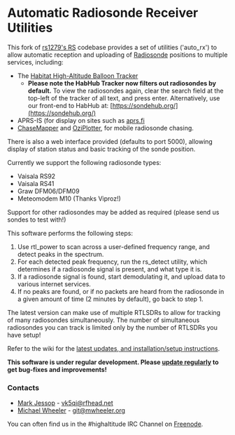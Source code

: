 # Automatic Radiosonde Receiver Utilities
This fork of [rs1279's RS](https://github.com/rs1729/RS) codebase provides a set of utilities ('auto_rx') to allow automatic reception and uploading of [Radiosonde](https://en.wikipedia.org/wiki/Radiosonde) positions to multiple services, including:
* The [Habitat High-Altitude Balloon Tracker](https://tracker.habhub.org)
  * **Please note the HabHub Tracker now filters out radiosondes by default.** To view the radiosondes again, clear the search field at the top-left of the tracker of all text, and press enter. Alternatively, use our front-end to HabHub at: [https://sondehub.org/](https://sondehub.org/)
* APRS-IS (for display on sites such as [aprs.fi](https://aprs.fi)
* [ChaseMapper](https://github.com/projecthorus/chasemapper) and [OziPlotter](https://github.com/projecthorus/oziplotter), for mobile radiosonde chasing.

There is also a web interface provided (defaults to port 5000), allowing display of station status and basic tracking of the sonde position.

Currently we support the following radiosonde types:
* Vaisala RS92
* Vaisala RS41
* Graw DFM06/DFM09
* Meteomodem M10 (Thanks Viproz!)

Support for other radiosondes may be added as required (please send us sondes to test with!)

This software performs the following steps:
1. Use rtl_power to scan across a user-defined frequency range, and detect peaks in the spectrum.
2. For each detected peak frequency, run the rs_detect utility, which determines if a radiosonde signal is present, and what type it is.
3. If a radiosonde signal is found, start demodulating it, and upload data to various internet services.
4. If no peaks are found, or if no packets are heard from the radiosonde in a given amount of time (2 minutes by default), go back to step 1.

The latest version can make use of multiple RTLSDRs to allow for tracking of many radiosondes simultaneously. The number of simultaneous radiosondes you can track is limited only by the number of RTLSDRs you have setup! 

Refer to the wiki for the [latest updates, and installation/setup instructions](https://github.com/projecthorus/radiosonde_auto_rx/wiki).

**This software is under regular development. Please [update regularly](https://github.com/projecthorus/radiosonde_auto_rx/wiki/Performing-Updates) to get bug-fixes and improvements!**


### Contacts
* [Mark Jessop](https://github.com/darksidelemm) - vk5qi@rfhead.net
* [Michael Wheeler](https://github.com/TheSkorm) - git@mwheeler.org

You can often find us in the #highaltitude IRC Channel on [Freenode](https://webchat.freenode.net/).
